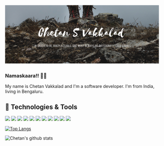 # ![chetan vakkalad header](https://raw.githubusercontent.com/DreamerIn/DreamerIn/main/coverpage-01.png?token=AIELENMMWM6WTAIA5FKR7X27VTPI4)
### Namaskaara!! 🙏🏻 

My name is Chetan Vakkalad and I'm a software developer. I'm from India, living in Bengaluru. 

## 🔧 Technologies & Tools
![](https://img.shields.io/badge/OS-Linux-informational?style=flat&logo=linux&logoColor=white&color=2bbc8a)
![](https://img.shields.io/badge/OS-Windows-informational?style=flat&logo=windows&logoColor=white&color=2bbc8a)
![](https://img.shields.io/badge/Editor-Eclipse-informational?style=flat&logo=eclipse&logoColor=white&color=2bbc8a)
![](https://img.shields.io/badge/Code-JavaScript-informational?style=flat&logo=javascript&logoColor=white&color=2bbc8a)
![](https://img.shields.io/badge/Code-Java-informational?style=flat&logo=java&logoColor=white&color=2bbc8a)
![](https://img.shields.io/badge/Code-NodeJS-informational?style=flat&logo=node.js&logoColor=white&color=2bbc8a)
![](https://img.shields.io/badge/Code-PHP-informational?style=flat&logo=php&logoColor=white&color=2bbc8a)
![](https://img.shields.io/badge/Code-React-informational?style=flat&logo=react&logoColor=white&color=2bbc8a)
![](https://img.shields.io/badge/Shell-Bash-informational?style=flat&logo=gnu-bash&logoColor=white&color=2bbc8a)
![](https://img.shields.io/badge/Tools-MySQL-informational?style=flat&logo=mysql&logoColor=white&color=2bbc8a)
![](https://img.shields.io/badge/Tools-MongoDB-informational?style=flat&logo=mongodb&logoColor=white&color=2bbc8a)


[![Top Langs](https://github-readme-stats.vercel.app/api/top-langs/?username=DreamerIn&langs_count=8)](https://github.com/DreamerIn/github-readme-stats)

![Chetan's github stats](https://github-readme-stats.vercel.app/api?username=DreamerIn&show_icons=true&theme=onedark&count_private=true)



